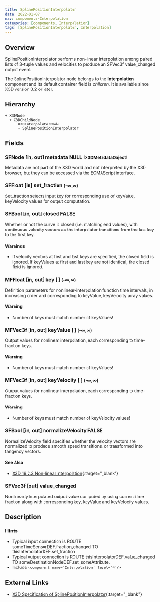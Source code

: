 ```yaml
---
title: SplinePositionInterpolator
date: 2022-01-07
nav: components-Interpolation
categories: [components, Interpolation]
tags: [SplinePositionInterpolator, Interpolation]
---
```

<style>
.post h3 {
  word-spacing: 0.2em;
}
</style>

## Overview

SplinePositionInterpolator performs non-linear interpolation among paired lists of 3-tuple values and velocities to produce an SFVec3f value_changed output event.

The SplinePositionInterpolator node belongs to the **Interpolation** component and its default container field is *children.* It is available since X3D version 3.2 or later.

## Hierarchy

```
+ X3DNode
  + X3DChildNode
    + X3DInterpolatorNode
      + SplinePositionInterpolator
```

## Fields

### SFNode [in, out] **metadata** NULL <small>[X3DMetadataObject]</small>

Metadata are not part of the X3D world and not interpreted by the X3D browser, but they can be accessed via the ECMAScript interface.

### SFFloat [in] **set_fraction** <small>(-∞,∞)</small>

Set_fraction selects input key for corresponding use of keyValue, keyVelocity values for output computation.

### SFBool [in, out] **closed** FALSE

Whether or not the curve is closed (i.e. matching end values), with continuous velocity vectors as the interpolator transitions from the last key to the first key.

#### Warnings

- If velocity vectors at first and last keys are specified, the closed field is ignored. If keyValues at first and last key are not identical, the closed field is ignored.

### MFFloat [in, out] **key** [ ] <small>(-∞,∞)</small>

Definition parameters for nonlinear-interpolation function time intervals, in increasing order and corresponding to keyValue, keyVelocity array values.

#### Warning

- Number of keys must match number of keyValues!

### MFVec3f [in, out] **keyValue** [ ] <small>(-∞,∞)</small>

Output values for nonlinear interpolation, each corresponding to time-fraction keys.

#### Warning

- Number of keys must match number of keyValues!

### MFVec3f [in, out] **keyVelocity** [ ] <small>(-∞,∞)</small>

Output values for nonlinear interpolation, each corresponding to time-fraction keys.

#### Warning

- Number of keys must match number of keyVelocity values!

### SFBool [in, out] **normalizeVelocity** FALSE

NormalizeVelocity field specifies whether the velocity vectors are normalized to produce smooth speed transitions, or transformed into tangency vectors.

#### See Also

- [X3D 19.2.3 Non-linear interpolation](https://www.web3d.org/files/specifications/19775-1/V3.3/Part01/components/interpolators.html#NonlinearInterpolation){:target="_blank"}

### SFVec3f [out] **value_changed**

Nonlinearly interpolated output value computed by using current time fraction along with corresponding key, keyValue and keyVelocity values.

## Description

### Hints

- Typical input connection is ROUTE someTimeSensorDEF.fraction_changed TO thisInterpolatorDEF.set_fraction
- Typical output connection is ROUTE thisInterpolatorDEF.value_changed TO someDestinationNodeDEF.set_someAttribute.
- Include `<component name='Interpolation' level='4'/>`

## External Links

- [X3D Specification of SplinePositionInterpolator](https://www.web3d.org/documents/specifications/19775-1/V4.0/Part01/components/interpolators.html#SplinePositionInterpolator){:target="_blank"}
